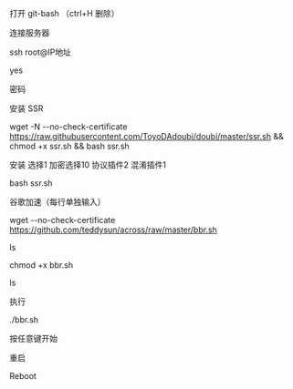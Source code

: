 打开 git-bash   （ctrl+H  删除）

连接服务器

ssh root@IP地址

yes

密码

安装 SSR

wget -N --no-check-certificate https://raw.githubusercontent.com/ToyoDAdoubi/doubi/master/ssr.sh && chmod +x ssr.sh && bash ssr.sh

安装  选择1   加密选择10   协议插件2   混淆插件1



bash ssr.sh


谷歌加速（每行单独输入）

wget --no-check-certificate https://github.com/teddysun/across/raw/master/bbr.sh

ls

chmod +x bbr.sh

ls

执行

./bbr.sh

按任意键开始

重启

Reboot
